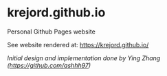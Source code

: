 # krejord.github.io

Personal Github Pages website

See website rendered at: https://krejord.github.io/

*Initial design and implementation done by Ying Zhang (https://github.com/ashhh97)*
